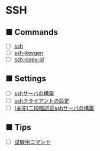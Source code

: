 # SSH
## ■ Commands
- [ ] [ssh](https://github.com/thetaru/memorandum/tree/master/OS/Linux/CentOS8/SSH/ssh)
- [ ] [ssh-keygen](ssh-keygen)
- [ ] [ssh-copy-id](ssh-copy-id)
## ■ Settings
- [ ] [sshサーバの構築](https://github.com/thetaru/memorandum/tree/master/OS/Linux/CentOS8/SSH/ssh_server)
- [ ] [sshクライアントの設定](https://github.com/thetaru/memorandum/tree/master/OS/Linux/CentOS8/SSH/ssh_client)
- [ ] [(未完)二段階認証sshサーバの構築](https://github.com/thetaru/memorandum/tree/master/OS/Linux/CentOS8/SSH/MFA)
## ■ Tips
- [ ] [試験用コマンド](https://github.com/thetaru/memorandum/tree/master/OS/Linux/CentOS8/SSH/specify_cipher)
